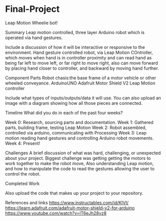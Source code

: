 # Final-Project
Leap Motion 
Wheelie bot!

Summary
Leap motion controlled, three layer Arduino robot which is operated via 
hand gestures.


Include a discussion of how it will be interactive or responsive to the environment.
Hand gesture controlled robot, via Leap Motion COntroller, which moves
when hand is in controller proximity and can read hand as being far left to move left, or far right 
to move right, also can move forward by placing hand closer to controller, and backward by moving hand further.

Component Parts
Robot chasis:the base frame of a motor vehicle or other wheeled conveyance.
ArduinoUNO 
Adafruit Motor Shield V2
Leap Motion controller

Include what types of inputs/outputs/data it will use. You can also upload an image with a diagram showing how all those pieces are connected.


Timeline
What did you do in each of the past four weeks?

Week 0: Research, sourcing parts and documentation.
Week 1: Gathered parts, building frame, testing Leap Motion
Week 2: Robot assembled, controlled via arduino, communicating with Processing
Week 3: Leap motion reading hand gestures and controlling Arduino robot movements.
Week 4: Present!

Challenges
A brief discussion of what was hard, challenging, or unexpected about your project.
Biggest challenge was getting getting the motors to work together to make the robot move,
Also understanding Leap motion, and how to manipulate the code to read the gestures allowing 
the user to control the robot. 

Completed Work


Also upload the code that makes up your project to your repository.

References and links
https://www.instructables.com/id/KIVI/
https://learn.adafruit.com/adafruit-motor-shield-v2-for-arduino
https://www.youtube.com/watch?v=lT6eJh28vz8
